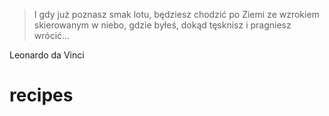 > I gdy już poznasz smak lotu, będziesz chodzić po Ziemi ze wzrokiem skierowanym w niebo, gdzie byłeś, dokąd tęsknisz i pragniesz wrócić...

Leonardo da Vinci
# recipes
